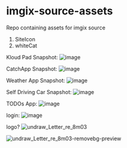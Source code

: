# imgix-source-assets
Repo containing assets for imgix source

1. SiteIcon
2. whiteCat


Kloud Pad Snapshot:
![image](https://user-images.githubusercontent.com/89210438/189304444-ba1192f1-5314-4f00-9528-cd9ab697c8dd.png)

CatchApp Snapshot:
![image](https://user-images.githubusercontent.com/89210438/189305155-3ccbd7e7-d568-47f2-9fce-b163362156eb.png)

Weather App Snapshot: ![image](https://user-images.githubusercontent.com/89210438/189307211-b8d6d110-9c0c-4ce3-a165-70a32857a6d2.png)

Self Driving Car Snapshot: ![image](https://user-images.githubusercontent.com/89210438/189307981-83140c51-dbcf-45a4-91db-a5e0265d4f11.png)

TODOs App: ![image](https://user-images.githubusercontent.com/89210438/189995623-4fd42b3f-1745-4ec7-a1ee-b6428bf92620.png)


login: ![image](https://user-images.githubusercontent.com/89210438/190337235-c04826b3-0186-4a79-8c59-e07aadfb090e.png)

logo? ![undraw_Letter_re_8m03](https://user-images.githubusercontent.com/89210438/190359532-c137a673-be3b-48e0-b5bf-29d277fdf08a.png)


![undraw_Letter_re_8m03-removebg-preview](https://user-images.githubusercontent.com/89210438/190361956-afa02c63-e1a0-424e-9a1d-8c10125126be.png)
